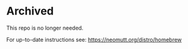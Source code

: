 # Archived

This repo is no longer needed.

For up-to-date instructions see: https://neomutt.org/distro/homebrew
